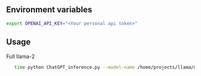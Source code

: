 <!-- USAGE EXAMPLES -->

## Environment variables

```sh
export OPENAI_API_KEY="<Your personal api token>"
```

## Usage

Full llama-2
```sh
   time python ChatGPT_inference.py --model-name /home/projects/llama/meta-llama_Llama-2-70b-chat-hf/ --prompt_file model_inputs/IMDB/promt_eng_0-shot_prompts.json --target_file model_inputs/IMDB/promt_eng_0-shot_labels.json --max-new-tokens 5 --batch-size 1
```